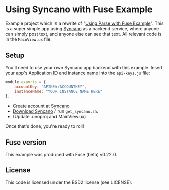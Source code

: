 # Using Syncano with Fuse Example
Example project which is a rewrite of "[Using Parse with Fuse Example](https://github.com/yupferris/fuse-example-using-parse)". This is a super simple app using [Syncano](https://www.syncano.io) as a backend service, where anyone can simply post text, and anyone else can see that text. All relevant code is in the `MainView.ux` file.

## Setup
You'll need to use your own Syncano app backend with this example. Insert your app's Application ID and instance name into the `api-keys.js` file:
```js
module.exports = {
	accountKey: "APIKEY/ACCOUNTKEY",
	instanceName: "YOUR INSTANCE NAME HERE"
};
```

* Create account at [Syncano](https://syncano.io/)
* [Download Syncano](https://github.com/Syncano/syncano-js/releases) / run `get_syncano.sh`.
* (Update .unoproj and MainView.ux)

Once that's done, you're ready to roll!

## Fuse version
This example was produced with Fuse (beta) v0.22.0.

## License
This code is licensed under the BSD2 license (see LICENSE). 
